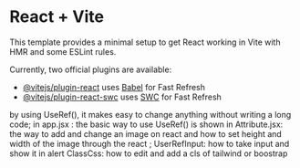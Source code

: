# React + Vite

This template provides a minimal setup to get React working in Vite with HMR and some ESLint rules.

Currently, two official plugins are available:

- [@vitejs/plugin-react](https://github.com/vitejs/vite-plugin-react/blob/main/packages/plugin-react/README.md) uses [Babel](https://babeljs.io/) for Fast Refresh
- [@vitejs/plugin-react-swc](https://github.com/vitejs/vite-plugin-react-swc) uses [SWC](https://swc.rs/) for Fast Refresh


by using UseRef(), it makes easy to change anything without writing a long code;
in app.jsx : the basic way to use UseRef() is shown
in Attribute.jsx: the way to add and change an image on react and how to set height and width of the image through the react ;
UserRefInput: how to take input and show it in alert 
ClassCss: how to edit and add a cls of tailwind or boostrap 